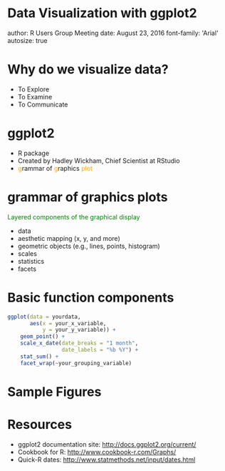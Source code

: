 <style>
.reveal h3 {
  font-size: 2.5em;
  color: blue;
}

.reveal ul,
.reveal ol {
  font-size: 2em;
  color: black;
  list-style-type: circle;
  line-height: 125%;
}

.reveal p {
  font-size: 2.1em;
  margin-bottom: .4em;
}

.reveal pre code {
  font-size: 3.4em;
}

.section .reveal .state-background {
  background: white;
}
.section .reveal h1 {
  color: blue;
  position: relative;
  font-size: 3em;
  top: 10%;
}
.section .reveal p {
  color: black;
  position: relative;
  font-size: 2em;
  top: 10%
}
</style>

Data Visualization with ggplot2
========================================================
author: R Users Group Meeting
date: August 23, 2016
font-family: 'Arial'
autosize: true


Why do we visualize data?
========================================================

- To Explore
- To Examine
- To Communicate


ggplot2
========================================================

- R package
- Created by Hadley Wickham, Chief Scientist at RStudio
- <span style="color:orange">g</span>rammar of <span style="color:orange">g</span>raphics <span style="color:orange">plot</span>


grammar of graphics plots
========================================================

<p style="color:green">Layered components of the graphical display</p>

- data
- aesthetic mapping (x, y, and more)
- geometric objects (e.g., lines, points, histogram)
- scales
- statistics
- facets

Basic function components
========================================================

```r
ggplot(data = yourdata,
       aes(x = your_x_variable,
           y = your_y_variable)) +
    geom_point() +
    scale_x_date(date_breaks = "1 month",
                 date_labels = "%b %Y") +
    stat_sum() +
    facet_wrap(~your_grouping_variable)
```

Sample Figures
============


Resources
========================================================

- ggplot2 documentation site: <http://docs.ggplot2.org/current/>
- Cookbook for R: <http://www.cookbook-r.com/Graphs/>
- Quick-R dates: <http://www.statmethods.net/input/dates.html>


